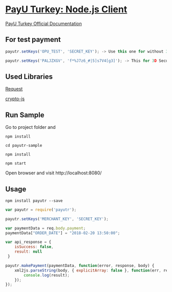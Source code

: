# [PayU Turkey: Node.js Client](https://npmjs.com/package/payutr)

[PayU Turkey Official Documentation](https://payuturkiye.github.io/PayU-Turkiye-Entegrasyon-Dokumani/#baslamadan-once)


## For test payment 

```javascript
payutr.setKeys('OPU_TEST', 'SECRET_KEY'); -> Use this one for without 3D Secure

payutr.setKeys('PALJZXGV', 'f*%J7z6_#|5]s7V4[g3]'); -> This for 3D Secure

```


## Used Libraries

[Request](https://github.com/request/request)

[crypto-js](https://github.com/brix/crypto-js)


## Run Sample

Go to project folder and
```shell
npm install 

cd payutr-sample

npm install

npm start
```
Open browser and visit http://localhost:8080/


## Usage 

```shell
npm install payutr --save
```

```javascript
var payutr = require('payutr');

payutr.setKeys('MERCHANT_KEY', 'SECRET_KEY');

var paymentData = req.body.payment;
paymentData["ORDER_DATE"] = "2018-02-20 13:50:00";

var api_response = {
	isSuccess: false,
	result: null
 }

payutr.makePayment(paymentData, function(error, response, body) {
	xml2js.parseString(body, { explicitArray: false }, function(err, result) {
		console.log(result);
	});
});
```